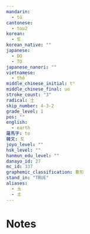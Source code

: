 ```yaml
---
mandarin:
  - tǔ
cantonese:
  - tou2
korean:
  - 토
korean_native: ""
japanese:
  - DO
  - TO
japanese_nanori: ""
vietnamese:
  - thổ
middle_chinese_initial: tʰ
middle_chinese_final: uo
stroke_count: "3"
radical: 土
skip_number: 4-3-2
grade_level: 1
pos: ""
english:
  - earth
羅馬字: to
韓文: 토
joyo_level: ""
hsk_level: ""
hanmun_edu_level: ""
danayo_id: 27
mc_id: 337
graphemic_classification: 象形
stand_in: "TRUE"
aliases:
  - 圡
  - 𡈽
---
```


# Notes
